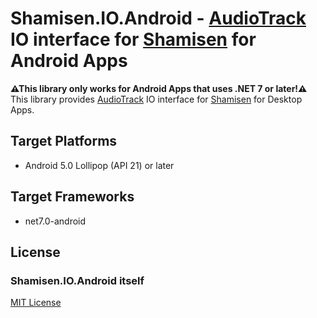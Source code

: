 ﻿# Shamisen.IO.Android - [AudioTrack](https://learn.microsoft.com/en-us/dotnet/api/android.media.audiotrack?view=xamarin-android-sdk-13) IO interface for [Shamisen](https://github.com/MineCake147E/Shamisen) for Android Apps

**⚠This library only works for Android Apps that uses .NET 7 or later!⚠**  
This library provides [AudioTrack](https://learn.microsoft.com/en-us/dotnet/api/android.media.audiotrack?view=xamarin-android-sdk-13) IO interface for [Shamisen](https://github.com/MineCake147E/Shamisen) for Desktop Apps.

## Target Platforms

- Android 5.0 Lollipop (API 21) or later

## Target Frameworks

- net7.0-android

## License

### Shamisen.IO.Android itself

[MIT License](https://github.com/MineCake147E/Shamisen/blob/develop/LICENSE.md)
